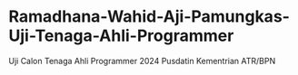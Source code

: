 # Ramadhana-Wahid-Aji-Pamungkas-Uji-Tenaga-Ahli-Programmer
Uji Calon Tenaga Ahli Programmer 2024 Pusdatin Kementrian ATR/BPN 

